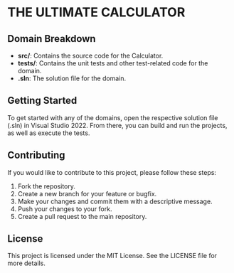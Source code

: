 # THE ULTIMATE CALCULATOR
## Domain Breakdown
- **src/**: Contains the source code for the Calculator.
- **tests/**: Contains the unit tests and other test-related code for the domain.
- **.sln**: The solution file for the domain.

## Getting Started
To get started with any of the domains, open the respective solution file (.sln) in Visual Studio 2022. From there, you can build and run the projects, as well as execute the tests.

## Contributing
If you would like to contribute to this project, please follow these steps:
1. Fork the repository.
2. Create a new branch for your feature or bugfix.
3. Make your changes and commit them with a descriptive message.
4. Push your changes to your fork.
5. Create a pull request to the main repository.

## License
This project is licensed under the MIT License. See the LICENSE file for more details.
